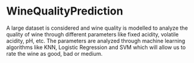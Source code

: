 # WineQualityPrediction
A large dataset is considered and wine quality is modelled to analyze the
quality of wine through different parameters like fixed acidity, volatile acidity, pH, etc. The
parameters are analyzed through machine learning algorithms like KNN, Logistic Regression
and SVM which will allow us to rate the wine as good, bad or medium.
